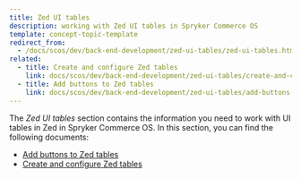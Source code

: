 ```yaml
---
title: Zed UI tables
description: working with Zed UI tables in Spryker Commerce OS
template: concept-topic-template
redirect_from:
  - /docs/scos/dev/back-end-development/zed-ui-tables/zed-ui-tables.html
related:
  - title: Create and configure Zed tables
    link: docs/scos/dev/back-end-development/zed-ui-tables/create-and-configure-zed-tables.html
  - title: Add buttons to Zed tables
    link: docs/scos/dev/back-end-development/zed-ui-tables/add-buttons-to-zed-tables.html
---
```


The *Zed UI tables* section contains the information you need to work with UI tables in Zed in Spryker Commerce OS. In this section, you can find the following documents:
* [Add buttons to Zed tables](/docs/scos/dev/back-end-development/zed-ui-tables/add-buttons-to-zed-tables.html)
* [Create and configure Zed tables](/docs/scos/dev/back-end-development/zed-ui-tables/create-and-configure-zed-tables.html)
